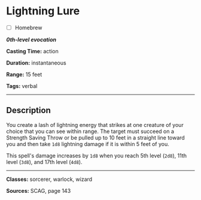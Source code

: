 # Lightning Lure

- [ ] Homebrew

***0th-level evocation***

**Casting Time:** action

**Duration:** instantaneous

**Range:** 15 feet

**Tags:** verbal

---

## Description
You create a lash of lightning energy that strikes at one creature of your choice that you can see within range.
The target must succeed on a Strength Saving Throw or be pulled up to 10 feet in a straight line toward you and then take `1d8` lightning damage if it is within 5 feet of you.

This spell's damage increases by `1d8` when you reach 5th level (`2d8`), 11th level (`3d8`), and 17th level (`4d8`).

---

**Classes:** sorcerer, warlock, wizard

**Sources:** SCAG, page 143
